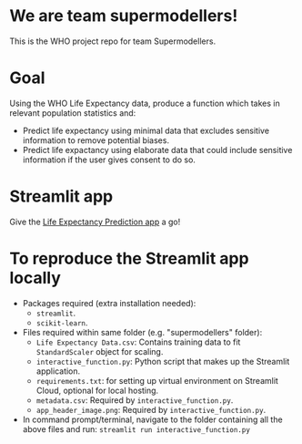 # We are team supermodellers!
This is the WHO project repo for team Supermodellers.

# Goal
Using the WHO Life Expectancy data, produce a function which takes in relevant population statistics and:
* Predict life expectancy using minimal data that excludes sensitive information to remove potential biases.
* Predict life expactancy using elaborate data that could include sensitive information if the user gives consent to do so.

# Streamlit app
Give the [Life Expectancy Prediction app](https://supermodellers.streamlit.app/) a go!

# To reproduce the Streamlit app locally
* Packages required (extra installation needed):
  * `streamlit`.
  * `scikit-learn`. 
* Files required within same folder (e.g. "supermodellers" folder):
  * `Life Expectancy Data.csv`: Contains training data to fit `StandardScaler` object for scaling.
  * `interactive_function.py`: Python script that makes up the Streamlit application.
  * `requirements.txt`: for setting up virtual environment on Streamlit Cloud, optional for local hosting.
  * `metadata.csv`: Required by `interactive_function.py`.
  * `app_header_image.png`: Required by `interactive_function.py`.
* In command prompt/terminal, navigate to the folder containing all the above files and run:
  `streamlit run interactive_function.py`   

